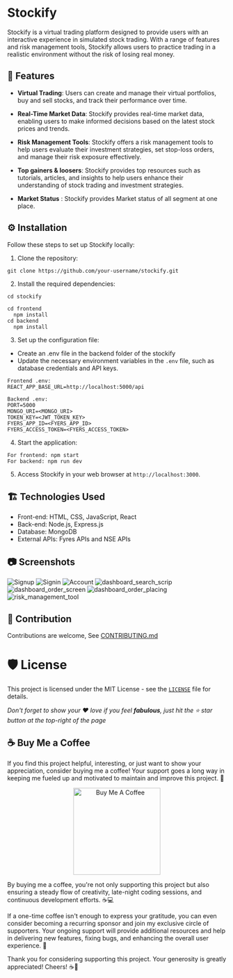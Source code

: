 # Stockify

Stockify is a virtual trading platform designed to provide users with an interactive experience in simulated stock trading. With a range of features and risk management tools, Stockify allows users to practice trading in a realistic environment without the risk of losing real money.

## 🚛 Features

- **Virtual Trading**: Users can create and manage their virtual portfolios, buy and sell stocks, and track their performance over time.

- **Real-Time Market Data**: Stockify provides real-time market data, enabling users to make informed decisions based on the latest stock prices and trends.

- **Risk Management Tools**: Stockify offers a risk management tools to help users evaluate their investment strategies, set stop-loss orders, and manage their risk exposure effectively.

- **Top gainers & loosers**: Stockify provides top  resources such as tutorials, articles, and insights to help users enhance their understanding of stock trading and investment strategies.

- **Market Status** : Stockify provides Market status of all segment at one place. 

## ⚙ Installation

Follow these steps to set up Stockify locally:

1. Clone the repository: 
```
git clone https://github.com/your-username/stockify.git
```

2. Install the required dependencies:
```
cd stockify

cd frontend
  npm install
cd backend
  npm install
```

3. Set up the configuration file:
- Create an .env file in the backend folder of the stockify
- Update the necessary environment variables in the `.env` file, such as database credentials and API keys.
```
Frontend .env:
REACT_APP_BASE_URL=http://localhost:5000/api

Backend .env: 
PORT=5000
MONGO_URI=<MONGO_URI>
TOKEN_KEY=<JWT_TOKEN_KEY>
FYERS_APP_ID=<FYERS_APP_ID>
FYERS_ACCESS_TOKEN=<FYERS_ACCESS_TOKEN>
```

4. Start the application:
```
For frontend: npm start
For backend: npm run dev 
```

5. Access Stockify in your web browser at `http://localhost:3000`.

## 🏗 Technologies Used

- Front-end: HTML, CSS, JavaScript, React
- Back-end: Node.js, Express.js
- Database: MongoDB
- External APIs: Fyres APIs and NSE APIs

## 📷 Screenshots

![Signup](https://github.com/Maran1947/Stockify/assets/69248165/8188c2ec-2543-41a8-be55-23c62983e39e)
![Signin](https://github.com/Maran1947/Stockify/assets/69248165/44668b73-bd35-4b0d-b660-5a222df7dd43)
![Account](https://github.com/Maran1947/Stockify/assets/69248165/0285b2f4-baf9-4ee0-a685-35d392f6f091)
![dashboard_search_scrip](https://github.com/Maran1947/Stockify/assets/69248165/e6dde60f-971a-4cdc-9f3f-33e7beb262f1)
![dashboard_order_screen](https://github.com/Maran1947/Stockify/assets/69248165/c59aa018-77a1-427e-95fe-bdcc7d6c9af5)
![dashboard_order_placing](https://github.com/Maran1947/Stockify/assets/69248165/05f097a1-29de-4ae7-9d60-d946def8d335)
![risk_management_tool](https://github.com/Maran1947/Stockify/assets/69248165/504fcf3e-250a-4665-8abc-60e8e2ed223b)

## 🤝 Contribution
Contributions are welcome,
See [CONTRIBUTING.md](https://github.com/Maran1947/stockify/blob/master/CONTRIBUTING.md)

# 🛡️ License
This project is licensed under the MIT License - see the [`LICENSE`](LICENSE) file for details.

_Don't forget to show your ❤ love if you feel __fabulous__, just hit the ⭐ star button at the top-right of the page_

## ☕️ Buy Me a Coffee

If you find this project helpful, interesting, or just want to show your appreciation, consider buying me a coffee! Your support goes a long way in keeping me fueled up and motivated to maintain and improve this project. 🚀

<p align="center">
  <a href="https://www.buymeacoffee.com/abhishekmaran" target="_blank">
    <img src="https://cdn.buymeacoffee.com/buttons/v2/default-yellow.png" alt="Buy Me A Coffee" width="200">
  </a>
</p>

By buying me a coffee, you're not only supporting this project but also ensuring a steady flow of creativity, late-night coding sessions, and continuous development efforts. ☕️💻

If a one-time coffee isn't enough to express your gratitude, you can even consider becoming a recurring sponsor and join my exclusive circle of supporters. Your ongoing support will provide additional resources and help in delivering new features, fixing bugs, and enhancing the overall user experience. 🌟

Thank you for considering supporting this project. Your generosity is greatly appreciated! Cheers! ☕️🎉



